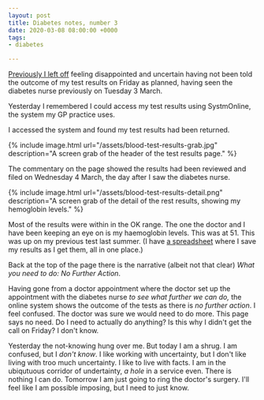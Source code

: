 ```yaml
---
layout: post
title: Diabetes notes, number 3
date: 2020-03-08 08:00:00 +0000
tags:
- diabetes

---
```

[Previously I left off](https://www.ermlikeyeah.com/diabetes-2) feeling disappointed and uncertain having not been told the outcome of my test results on Friday as planned, having seen the diabetes nurse previously on Tuesday 3 March.

Yesterday I remembered I could access my test results using SystmOnline, the system my GP practice uses.

I accessed the system and found my test results had been returned.

{% include image.html url="/assets/blood-test-results-grab.jpg" description="A screen grab of the header of the test results page." %}

The commentary on the page showed the results had been reviewed and filed on Wednesday 4 March, the day after I saw the diabetes nurse.

{% include image.html url="/assets/blood-test-results-detail.png" description="A screen grab of the detail of the rest results, showing my hemoglobin levels." %}

Most of the results were within in the OK range. The one the doctor and I have been keeping an eye on is my haemoglobin levels. This was at 51. This was up on my previous test last summer. (I have [a spreadsheet](https://www.icloud.com/numbers/02wb223nySZ6XmUED4XcJQWzw#blood) where I save my results as I get them, all in one place.)

Back at the top of the page there is the narrative (albeit not that clear) _What you need to do: No Further Action_.

Having gone from a doctor appointment where the doctor set up the appointment with the diabetes nurse _to see what further we can do,_ the online system shows the outcome of the tests as there is _no further action_. I feel confused. The doctor was sure we would need to do more. This page says no need. Do I need to actually do anything? Is this why I didn't get the call on Friday? I don't know.

Yesterday the not-knowing hung over me. But today I am a shrug. I am confused, but I _don't know_. I like working with uncertainty, but I don't like living with troo much uncertainty. I like to live with facts. I am in the ubiqutuous corridor of undertainty, _a hole_ in a service even. There is nothing I can do. Tomorrow I am just going to ring the doctor's surgery. I'll feel like I am possible imposing, but I need to just know.